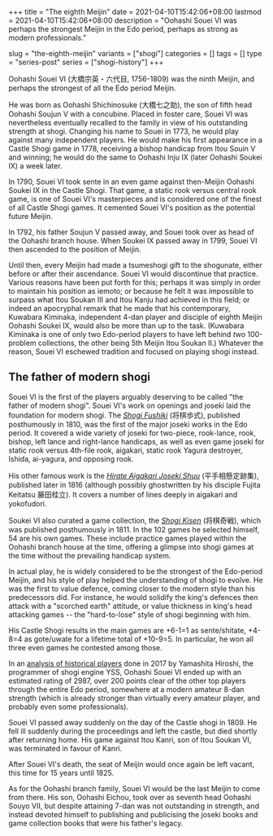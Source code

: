 +++
title = "The eighth Meijin"
date = 2021-04-10T15:42:06+08:00
lastmod = 2021-04-10T15:42:06+08:00
description = "Oohashi Souei VI was perhaps the strongest Meijin in the Edo period, perhaps as strong as modern professionals."

slug = "the-eighth-meijin"
variants = ["shogi"]
categories = []
tags = []
type = "series-post"
series = ["shogi-history"]
+++

Oohashi Souei VI (大橋宗英・六代目, 1756-1809) was the ninth Meijin, and perhaps the strongest of all the Edo period Meijin.

He was born as Oohashi Shichinosuke (大橋七之助), the son of fifth head Oohashi Soujun V with a concubine. Placed in foster care, Souei VI was nevertheless eventually recalled to the family in view of his outstanding strength at shogi. Changing his name to Souei in 1773, he would play against many independent players. He would make his first appearance in a Castle Shogi game in 1778, receiving a bishop handicap from Itou Souin V and winning; he would do the same to Oohashi Inju IX (later Oohashi Soukei IX) a week later.

In 1790, Souei VI took sente in an even game against then-Meijin Oohashi Soukei IX in the Castle Shogi. That game, a static rook versus central rook game, is one of Souei VI's masterpieces and is considered one of the finest of all Castle Shogi games. It cemented Souei VI's position as the potential future Meijin.

In 1792, his father Soujun V passed away, and Souei took over as head of the Oohashi branch house. When Soukei IX passed away in 1799, Souei VI then ascended to the position of Meijin.

Until then, every Meijin had made a tsumeshogi gift to the shogunate, either before or after their ascendance. Souei VI would discontinue that practice. Various reasons have been put forth for this; perhaps it was simply in order to maintain his position as iemoto; or because he felt it was impossible to surpass what Itou Soukan III and Itou Kanju had achieved in this field; or indeed an apocryphal remark that he made that his contemporary, Kuwabara Kiminaka, independent 4-dan player and disciple of eighth Meijin Oohashi Soukei IX, would also be more than up to the task. (Kuwabara Kiminaka is one of only two Edo-period players to have left behind *two* 100-problem collections, the other being 5th Meijin Itou Soukan II.) Whatever the reason, Souei VI eschewed tradition and focused on playing shogi instead.

## The father of modern shogi

Souei VI is the first of the players arguably deserving to be called "the father of modern shogi". Souei VI's work on openings and joseki laid the foundation for modern shogi. The [*Shogi Fushiki*](http://onkotisin.org/fusiki/fusiki.htm) (将棋歩式), published posthumously in 1810, was the first of the major joseki works in the Edo period. It covered a wide variety of joseki for two-piece, rook-lance, rook, bishop, left lance and right-lance handicaps, as well as even game joseki for static rook versus 4th-file rook, aigakari, static rook Yagura destroyer, Ishida, ai-yagura, and opposing rook.

His other famous work is the [*Hirate Aigakari Joseki Shuu*](http://onkotisin.org/jyouseki/aigakarijyouseki/aigakari1.htm) (平手相懸定跡集), published later in 1816 (although possibly ghostwritten by his disciple Fujita Keitatsu 藤田桂立). It covers a number of lines deeply in aigakari and yokofudori.

Soukei VI also curated a game collection, the [*Shogi Kisen*](http://onkotisin.org/kisen/kisen.htm) (将棋奇戦), which was published posthumously in 1811. In the 102 games he selected himself, 54 are his own games. These include practice games played within the Oohashi branch house at the time, offering a glimpse into shogi games at the time without the prevailing handicap system.

In actual play, he is widely considered to be the strongest of the Edo-period Meijin, and his style of play helped the understanding of shogi to evolve. He was the first to value defence, coming closer to the modern style than his predecessors did. For instance, he would solidify the king's defences then attack with a "scorched earth" attitude, or value thickness in king's head attacking games -- the "hard-to-lose" style of shogi beginning with him.

His Castle Shogi results in the main games are +6-1=1 as sente/shitate, +4-8=4 as gote/uwate for a lifetime total of +10-9=5. In particular, he won all three even games he contested among those.

In an [analysis of historical players](https://media.dglab.com/2017/10/25-shogiai-01/) done in 2017 by Yamashita Hiroshi, the programmer of shogi engine YSS, Oohashi Souei VI ended up with an estimated rating of 2987, over 200 points clear of the other top players through the entire Edo period, somewhere at a modern amateur 8-dan strength (which is already stronger than virtually every amateur player, and probably even some professionals).

Souei VI passed away suddenly on the day of the Castle shogi in 1809. He fell ill suddenly during the proceedings and left the castle, but died shortly after returning home. His game against Itou Kanri, son of Itou Soukan VI, was terminated in favour of Kanri.

After Souei VI's death, the seat of Meijin would once again be left vacant, this time for 15 years until 1825.

As for the Oohashi branch family, Souei VI would be the last Meijin to come from there. His son, Oohashi Eichou, took over as seventh head Oohashi Souyo VII, but despite attaining 7-dan was not outstanding in strength, and instead devoted himself to publishing and publicising the joseki books and game collection books that were his father's legacy.